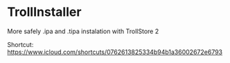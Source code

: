 # TrollInstaller
 More safely .ipa and .tipa instalation with TrollStore 2
 
 Shortcut: https://www.icloud.com/shortcuts/0762613825334b94b1a36002672e6793